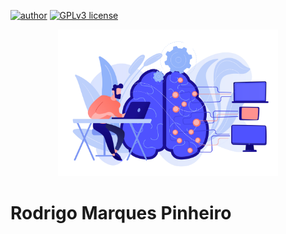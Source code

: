 [![author](https://img.shields.io/badge/author-rodrigo_marques-red.svg)](https://www.linkedin.com/in/rodrigo-marques-pinheiro-0748131b5/) [![GPLv3 license](https://img.shields.io/badge/License-GPLv3-blue.svg)](http://perso.crans.org/besson/LICENSE.html)

<center><img width="70%" src="banner.jpg"></center>

# Rodrigo Marques Pinheiro


